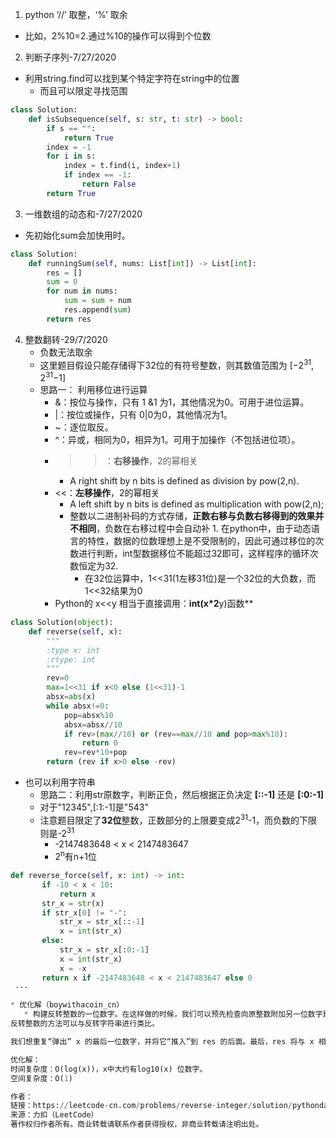 1. python ‘//’ 取整，‘%’ 取余
* 比如，2%10=2.通过%10的操作可以得到个位数


2. 判断子序列-7/27/2020
* 利用string.find可以找到某个特定字符在string中的位置
   * 而且可以限定寻找范围
```python
class Solution:
    def isSubsequence(self, s: str, t: str) -> bool:
        if s == "":
            return True
        index = -1
        for i in s:
            index = t.find(i, index+1)
            if index == -1:
                return False
        return True
```

3. 一维数组的动态和-7/27/2020
  * 先初始化sum会加快用时。
```Python
class Solution:
    def runningSum(self, nums: List[int]) -> List[int]:
        res = []
        sum = 0
        for num in nums:
            sum = sum + num
            res.append(sum)
        return res
```

4. 整数翻转-29/7/2020
    * 负数无法取余
    * 这里题目假设只能存储得下32位的有符号整数，则其数值范围为 [−2<sup>31</sup>,  2<sup>31</sup>−1]
    * 思路一： 利用移位进行运算
        * &：按位与操作，只有 1 &1 为1，其他情况为0。可用于进位运算。
        * |：按位或操作，只有 0|0为0，其他情况为1。
        * ~：逐位取反。
        * ^：异或，相同为0，相异为1。可用于加操作（不包括进位项）。
        * >>：**右移操作**，2的幂相关
            * A right shift by n bits is defined as division by pow(2,n). 
        * <<：**左移操作**，2的幂相关
            * A left shift by n bits is defined as multiplication with pow(2,n);
            * 整数以二进制补码的方式存储，**正数右移与负数右移得到的效果并不相同**，负数在右移过程中会自动补 1. 在python中，由于动态语言的特性，数据的位数理想上是不受限制的，因此可通过移位的次数进行判断，int型数据移位不能超过32即可，这样程序的循环次数恒定为32.
                * 在32位运算中，1<<31(1左移31位)是一个32位的大负数，而1<<32结果为0
        * Python的 x<<y 相当于直接调用：**int(x*2**y)函数**
```python
class Solution(object):
    def reverse(self, x):
        """
        :type x: int
        :rtype: int
        """
        rev=0
        max=1<<31 if x<0 else (1<<31)-1
        absx=abs(x)
        while absx!=0:
            pop=absx%10
            absx=absx//10
            if rev>(max//10) or (rev==max//10 and pop>max%10):
                return 0
            rev=rev*10+pop
        return (rev if x>0 else -rev)

```
* 也可以利用字符串
    * 思路二：利用str原数字，判断正负，然后根据正负决定 **[::-1]** 还是 **[:0:-1]**
    * 对于"12345",[:1:-1]是"543"
    * 注意题目限定了**32位**整数，正数部分的上限要变成2<sup>31</sup>-1，而负数的下限则是-2<sup>31</sup>
        * -2147483648 < x < 2147483647 
        * 2<sup>n</sup>有n+1位
 ```python
 def reverse_force(self, x: int) -> int:
        if -10 < x < 10:
            return x
        str_x = str(x)
        if str_x[0] != "-":
            str_x = str_x[::-1]
            x = int(str_x)
        else:
            str_x = str_x[:0:-1]
            x = int(str_x)
            x = -x
        return x if -2147483648 < x < 2147483647 else 0
  ···

* 优化解（boywithacoin_cn）
    * 构建反转整数的一位数字。在这样做的时候，我们可以预先检查向原整数附加另一位数字是否会导致溢出。
反转整数的方法可以与反转字符串进行类比。

我们想重复“弹出” x 的最后一位数字，并将它“推入”到 res 的后面。最后，res 将与 x 相反。

优化解：
时间复杂度：O(log(x))，x中大约有log10(x) 位数字。
空间复杂度：O(1)

作者：
链接：https://leetcode-cn.com/problems/reverse-integer/solution/pythondan-chu-he-tui-ru-shu-zi-yi-chu-qian-jin-xin/
来源：力扣（LeetCode）
著作权归作者所有。商业转载请联系作者获得授权，非商业转载请注明出处。

